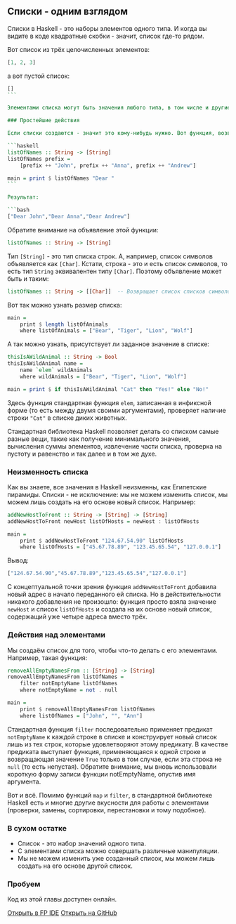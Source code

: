 Списки - одним взглядом
-----------------------

Списки в Haskell - это наборы элементов одного типа. И когда вы видите в коде квадратные скобки - значит, список где-то рядом.

Вот список из трёх целочисленных элементов:
 
```haskell
[1, 2, 3]
```

а вот пустой список:

```haskell
[]
``` 

Элементами списка могут быть значения любого типа, в том числе и другие списки. Мы даже можем создать список функций, но после прочтения предыдущих глав вас этот факт не должен удивлять.

### Простейшие действия

Если списки создаются - значит это кому-нибудь нужно. Вот функция, возвращающая список из трёх строк:

```haskell
listOfNames :: String -> [String]
listOfNames prefix = 
    [prefix ++ "John", prefix ++ "Anna", prefix ++ "Andrew"]

main = print $ listOfNames "Dear "
``` 

Результат:

```bash
["Dear John","Dear Anna","Dear Andrew"]
```

Обратите внимание на объявление этой функции:

```haskell
listOfNames :: String -> [String]
```

Тип `[String]` - это тип списка строк. А, например, список символов объявляется как `[Char]`. Кстати, строка - это и есть список символов, то есть тип `String` эквивалентен типу `[Char]`. Поэтому объявление может быть и таким:

```haskell
listOfNames :: String -> [[Char]]  -- Возвращает список списков символов.
```

Вот так можно узнать размер списка:

```haskell
main =
    print $ length listOfAnimals
    where listOfAnimals = ["Bear", "Tiger", "Lion", "Wolf"]
```

А так можно узнать, присутствует ли заданное значение в списке:

```haskell
thisIsAWildAnimal :: String -> Bool
thisIsAWildAnimal name =
    name `elem` wildAnimals
    where wildAnimals = ["Bear", "Tiger", "Lion", "Wolf"]

main = print $ if thisIsAWildAnimal "Cat" then "Yes!" else "No!"
```

Здесь функция стандартная функция `elem`, записанная в инфиксной форме (то есть между двумя своими аргументами), проверяет наличие строки `"Cat"` в списке диких животных.

Стандартная библиотека Haskell позволяет делать со списком самые разные вещи, такие как получение минимального значения, вычисления суммы элементов, извлечение части списка, проверка на пустоту и равенство и так далее и в том же духе.

### Неизменность списка

Как вы знаете, все значения в Haskell неизменны, как Египетские пирамиды. Списки - не исключение: мы не можем изменить список, мы можем лишь создать на его основе новый список. Например:

```haskell
addNewHostToFront :: String -> [String] -> [String]
addNewHostToFront newHost listOfHosts = newHost : listOfHosts

main =
    print $ addNewHostToFront "124.67.54.90" listOfHosts
    where listOfHosts = ["45.67.78.89", "123.45.65.54", "127.0.0.1"]
```

Вывод:
 
```bash
["124.67.54.90","45.67.78.89","123.45.65.54","127.0.0.1"]
```

С концептуальной точки зрения функция `addNewHostToFront` добавила новый адрес в начало переданного ей списка. Но в действительности никакого добавления не произошло: функция просто взяла значение `newHost` и список `listOfHosts` и создала на их основе новый список, содержащий уже четыре адреса вместо трёх.

### Действия над элементами

Мы создаём список для того, чтобы что-то делать с его элементами. Например, такая функция:

```haskell
removeAllEmptyNamesFrom :: [String] -> [String]
removeAllEmptyNamesFrom listOfNames =
    filter notEmptyName listOfNames
    where notEmptyName = not . null 

main =
    print $ removeAllEmptyNamesFrom listOfNames
    where listOfNames = ["John", "", "Ann"]
```

Стандартная функция `filter` последовательно применяет предикат `notEmptyName` к каждой строке в списке и конструирует новый список лишь из тех строк, которые удовлетворяют этому предикату. В качестве предиката выступает функция, применяющаяся к одной строке и возвращающая значение `True` только в том случае, если эта строка не `null` (то есть непустая). Обратите внимание, мы вновь использовали короткую форму записи функции notEmptyName, опустив имя аргумента. 

Вот и всё. Помимо функций `map` и `filter`, в стандартной библиотеке Haskell есть и многие другие вкусности для работы с элементами (проверки, замены, сортировки, перестановки и тому подобное).

### В сухом остатке

* Список - это набор значений одного типа.
* С элементами списка можно совершать различные манипуляции.
* Мы не можем изменить уже созданный список, мы можем лишь создать на его основе другой список.

### Пробуем

Код из этой главы доступен онлайн.

<span><a href="https://www.fpcomplete.com/ide?title=lists-at-a-glance&paste=https://raw.githubusercontent.com/denisshevchenko/ohaskell-code/master/code/about-lists/lists-at-a-glance/Main.hs" class="fpcomplete_code" target="_blank">Открыть в FP IDE</a></span>
<span class="buttons_space"></span>
<span><a href="https://github.com/denisshevchenko/ohaskell-code/blob/master/code/about-lists/lists-at-a-glance/Main.hs" class="github_code" target="_blank">Открыть на GitHub</a></span>

